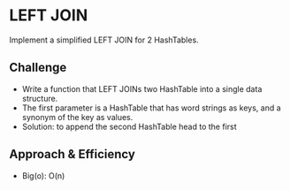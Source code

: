 # LEFT JOIN
Implement a simplified LEFT JOIN for 2 HashTables.

## Challenge
- Write a function that LEFT JOINs two HashTable into a single data structure.
- The first parameter is a HashTable that has word strings as keys, and a synonym of the key as values.
- Solution: to append the second HashTable head to the first

## Approach & Efficiency
- Big(o): O(n)
